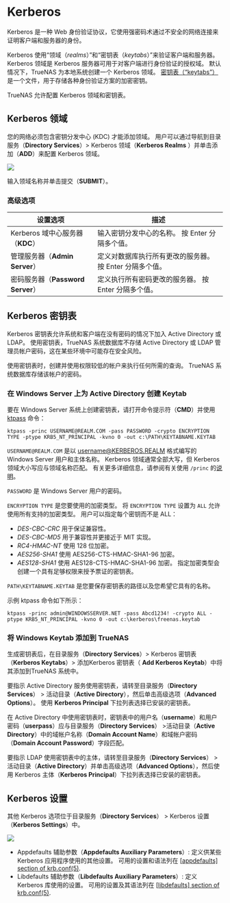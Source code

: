# Kerberos

Kerberos 是一种 Web 身份验证协议，它使用强密码术通过不安全的网络连接来证明客户端和服务器的身份。

Kerberos 使用“领域（*realms*）”和“密钥表（*keytabs*）”来验证客户端和服务器。 Kerberos 领域是 Kerberos 服务器可用于对客户端进行身份验证的授权域。 默认情况下，TrueNAS 为本地系统创建一个 Kerberos 领域。 [密钥表（“keytabs”）](https://web.mit.edu/kerberos/krb5-devel/doc/basic/keytab_def.html)是一个文件，用于存储各种身份验证方案的加密密钥。

TrueNAS 允许配置 Kerberos 领域和密钥表。

## Kerberos 领域

您的网络必须包含密钥分发中心 (KDC) 才能添加领域。 用户可以通过导航到目录服务（**Directory Services**）> Kerberos 领域（**Kerberos Realms** ）并单击添加（**ADD**）来配置 Kerberos 领域。

![](https://www.truenas.com/docs/images/CORE/12.0/DirectoryServicesKerberosRealmsAdd.png)

输入领域名称并单击提交（**SUBMIT**）。

### 高级选项

| 设置选项                          | 描述                                                     |
| --------------------------------- | -------------------------------------------------------- |
| Kerberos 域中心服务器（**KDC**）  | 输入密钥分发中心的名称。 按 Enter 分隔多个值。           |
| 管理服务器（**Admin Server**）    | 定义对数据库执行所有更改的服务器。 按 Enter 分隔多个值。 |
| 密码服务器（**Password Server**） | 定义执行所有密码更改的服务器。 按 Enter 分隔多个值。     |

## Kerberos 密钥表

Kerberos 密钥表允许系统和客户端在没有密码的情况下加入 Active Directory 或 LDAP。 使用密钥表，TrueNAS 系统数据库不存储 Active Directory 或 LDAP 管理员帐户密码，这在某些环境中可能存在安全风险。

使用密钥表时，创建并使用权限较低的帐户来执行任何所需的查询。 TrueNAS 系统数据库存储该帐户的密码。

### 在 Windows Server 上为 Active Directory 创建 Keytab

要在 Windows Server 系统上创建密钥表，请打开命令提示符（**CMD**）并使用 [ktpass](https://techjogging.com/create-keytab-file-for-kerberos-authentication-in-windows.html) 命令：

```
ktpass -princ USERNAME@REALM.COM -pass PASSWORD -crypto ENCRYPTION TYPE -ptype KRB5_NT_PRINCIPAL -kvno 0 -out c:\PATH\KEYTABNAME.KEYTAB
```

`USERNAME@REALM.COM` 是以 username@KERBEROS.REALM 格式编写的 Windows Server 用户和主体名称。 Kerberos 领域通常全部大写，但 Kerberos 领域大小写应与领域名称匹配。 有关更多详细信息，请参阅有关使用 `/princ` 的[说明](https://docs.microsoft.com/en-us/windows-server/administration/windows-commands/ktpass#BKMK_remarks)。

`PASSWORD` 是 Windows Server 用户的密码。

`ENCRYPTION TYPE` 是您要使用的加密类型。 将 `ENCRYPTION TYPE` 设置为 `ALL` 允许使用所有支持的加密类型。 用户可以指定每个密钥而不是 ALL：

- *DES-CBC-CRC* 用于保证兼容性。
- *DES-CBC-MD5* 用于兼容性并更接近于 MIT 实现。
- *RC4-HMAC-NT* 使用 128 位加密。
- *AES256-SHA1* 使用 AES256-CTS-HMAC-SHA1-96 加密。
- *AES128-SHA1* 使用 AES128-CTS-HMAC-SHA1-96 加密。 指定加密类型会创建一个具有足够权限来授予票证的密钥表。

`PATH\KEYTABNAME.KEYTAB` 是您要保存密钥表的路径以及您希望它具有的名称。

示例 ktpass 命令如下所示：

```
ktpass -princ admin@WINDOWSSERVER.NET -pass Abcd1234! -crypto ALL -ptype KRB5_NT_PRINCIPAL -kvno 0 -out c:\kerberos\freenas.keytab
```

### 将 Windows Keytab 添加到 TrueNAS

生成密钥表后，在目录服务（**Directory Services**）> Kerberos 密钥表（**Kerberos Keytabs**）> 添加Kerberos 密钥表（ **Add Kerberos Keytab**）中将其添加到TrueNAS 系统中。

要指示 Active Directory 服务使用密钥表，请转至目录服务（**Directory Services**） > 活动目录（**Active Directory**），然后单击高级选项（**Advanced Options**）。 使用 **Kerberos Principal** 下拉列表选择已安装的密钥表。

在 Active Directory 中使用密钥表时，密钥表中的用户名（**username**）和用户密码（**userpass**）应与目录服务（**Directory Services**） >活动目录（**Active Directory**）中的域帐户名称（**Domain Account Name**）和域帐户密码（**Domain Account Password**）字段匹配。

要指示 LDAP 使用密钥表中的主体，请转至目录服务（**Directory Services**） > 活动目录（**Active Directory**）并单击高级选项（**Advanced Options**），然后使用 Kerberos 主体（**Kerberos Principal**）下拉列表选择已安装的密钥表。

## Kerberos 设置

其他 Kerberos 选项位于目录服务（**Directory Services**） > Kerberos 设置（**Kerberos Settings**）中。

![](https://www.truenas.com/docs/images/CORE/12.0/DirectoryServicesKerberosSettings.png)

- Appdefaults 辅助参数（**Appdefaults Auxiliary Parameters**）: 定义供某些 Kerberos 应用程序使用的其他设置。 可用的设置和语法列在 [[appdefaults\] section of krb.conf(5)](https://web.mit.edu/kerberos/krb5-1.12/doc/admin/conf_files/krb5_conf.html#appdefaults).
- Libdefaults 辅助参数（**Libdefaults Auxiliary Parameters**）: 定义 Kerberos 库使用的设置。 可用的设置及其语法列在 [[libdefaults\] section of krb.conf(5)](https://web.mit.edu/kerberos/krb5-1.12/doc/admin/conf_files/krb5_conf.html#libdefaults).

